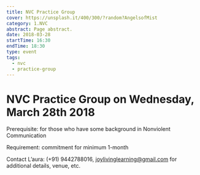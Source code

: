 ```yaml
---
title: NVC Practice Group
cover: https://unsplash.it/400/300/?random?AngelsofMist
category: 1.NVC
abstract: Page abstract.
date: 2018-03-28
startTime: 16:30
endTime: 18:30
type: event
tags:
  - nvc
  - practice-group
---
```


# NVC Practice Group on Wednesday, March 28th 2018

Prerequisite: for those who have some background in Nonviolent Communication

Requirement: commitment for minimum 1-month

Contact L’aura: (+91) 9442788016, joylivinglearning@gmail.com for additional details, venue, etc.


